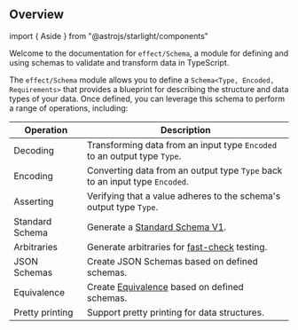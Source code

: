 ## Overview

import { Aside } from "@astrojs/starlight/components"

Welcome to the documentation for `effect/Schema`, a module for defining and using schemas to validate and transform data in TypeScript.

The `effect/Schema` module allows you to define a `Schema<Type, Encoded, Requirements>` that provides a blueprint for describing the structure and data types of your data. Once defined, you can leverage this schema to perform a range of operations, including:

| Operation       | Description                                                                          |
| --------------- | ------------------------------------------------------------------------------------ |
| Decoding        | Transforming data from an input type `Encoded` to an output type `Type`.             |
| Encoding        | Converting data from an output type `Type` back to an input type `Encoded`.          |
| Asserting       | Verifying that a value adheres to the schema's output type `Type`.                   |
| Standard Schema | Generate a [Standard Schema V1](https://standardschema.dev/).                        |
| Arbitraries     | Generate arbitraries for [fast-check](https://github.com/dubzzz/fast-check) testing. |
| JSON Schemas    | Create JSON Schemas based on defined schemas.                                        |
| Equivalence     | Create [Equivalence](/docs/schema/equivalence/) based on defined schemas.            |
| Pretty printing | Support pretty printing for data structures.                                         |
